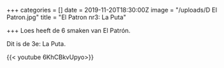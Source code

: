 +++
categories = []
date = 2019-11-20T18:30:00Z
image = "/uploads/D El Patron.jpg"
title = "El Patron nr3: La Puta"

+++
Loes heeft de 6 smaken van El Patrón. 

Dit is de 3e: La Puta.

{{< youtube 6KhCBkvUpyo>}}
